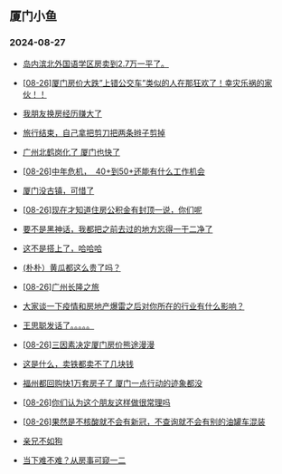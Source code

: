 ## 厦门小鱼 
### 2024-08-27

+ [岛内滨北外国语学区房卖到2.7万一平了。](http://bbs.xmfish.com/read-htm-tid-18236199.html)

+ [[08-26]厦门房价大跌”上错公交车”类似的人在那狂欢了！幸灾乐祸的家伙！！](http://bbs.xmfish.com/read-htm-tid-18236221.html)

+ [我朋友换房经历赚大了](http://bbs.xmfish.com/read-htm-tid-18236317.html)

+ [旅行结束，自己拿把剪刀把两条辫子剪掉](http://bbs.xmfish.com/read-htm-tid-18236162.html)

+ [广州北鹤岗化了 厦门也快了](http://bbs.xmfish.com/read-htm-tid-18236305.html)

+ [[08-26]中年危机，  40+到50+还能有什么工作机会](http://bbs.xmfish.com/read-htm-tid-18236379.html)

+ [厦门没古镇，可惜了](http://bbs.xmfish.com/read-htm-tid-18236274.html)

+ [[08-26]现在才知道住房公积金有封顶一说，你们呢](http://bbs.xmfish.com/read-htm-tid-18236244.html)

+ [要不是黑神话，我都把之前去过的地方忘得一干二净了](http://bbs.xmfish.com/read-htm-tid-18236367.html)

+ [这不是搭上了，哈哈哈](http://bbs.xmfish.com/read-htm-tid-18236184.html)

+ [(朴朴）黄瓜都这么贵了吗？](http://bbs.xmfish.com/read-htm-tid-18236443.html)

+ [[08-26]广州长隆之旅](http://bbs.xmfish.com/read-htm-tid-18236226.html)

+ [大家谈一下疫情和房地产爆雷之后对你所在的行业有什么影响？](http://bbs.xmfish.com/read-htm-tid-18236464.html)

+ [王思聪发话了。。。。。](http://bbs.xmfish.com/read-htm-tid-18236473.html)

+ [[08-26]三因素决定厦门房价熊途漫漫](http://bbs.xmfish.com/read-htm-tid-18236477.html)

+ [这是什么，卖铁都卖不了几块钱](http://bbs.xmfish.com/read-htm-tid-18236501.html)

+ [福州都回购快1万套房子了 厦门一点行动的迹象都没](http://bbs.xmfish.com/read-htm-tid-18236518.html)

+ [[08-26]你们认为这个朋友这样做很常理吗](http://bbs.xmfish.com/read-htm-tid-18236422.html)

+ [[08-26]果然是不核酸就不会有新冠，不查询就不会有别的油罐车混装](http://bbs.xmfish.com/read-htm-tid-18236467.html)

+ [亲兄不如狗](http://bbs.xmfish.com/read-htm-tid-18236487.html)

+ [当下难不难？从房事可窥一二](http://bbs.xmfish.com/read-htm-tid-18236402.html)

